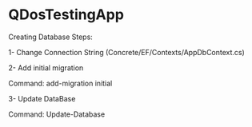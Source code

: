 # QDosTestingApp

Creating Database Steps:

1- Change Connection String (Concrete/EF/Contexts/AppDbContext.cs)

2- Add initial migration 

   Command: add-migration initial
   
3- Update DataBase

   Command: Update-Database
